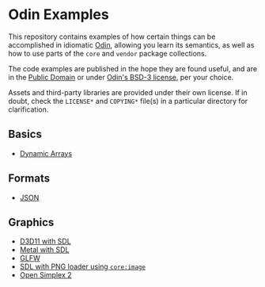 # Odin Examples

This repository contains examples of how certain things can be accomplished in idiomatic [Odin](https://github.com/odin-lang/Odin), allowing you learn its semantics, as well as how to use parts of the `core` and `vendor` package collections.

The code examples are published in the hope they are found useful, and are in the [Public Domain](https://unlicense.org) or under [Odin's BSD-3 license](https://github.com/odin-lang/Odin/LICENSE), per your choice.

Assets and third-party libraries are provided under their own license. If in doubt, check the `LICENSE*` and `COPYING*` file(s) in a particular directory for clarification.

## Basics

* [Dynamic Arrays](https://github.com/odin-lang/examples/tree/master/dynamic_arrays)

## Formats

* [JSON](https://github.com/odin-lang/examples/tree/master/json/load_json)

## Graphics

* [D3D11 with SDL](https://github.com/odin-lang/examples/blob/master/sdl2/d3d11)
* [Metal with SDL](https://github.com/odin-lang/examples/tree/master/sdl2/metal)
* [GLFW](https://github.com/odin-lang/examples/tree/master/glfw/window)
* [SDL with PNG loader using `core:image`](https://github.com/odin-lang/examples/tree/master/sdl2/hellope)
* [Open Simplex 2](https://github.com/odin-lang/examples/tree/master/opensimplex2/draw_texture)
